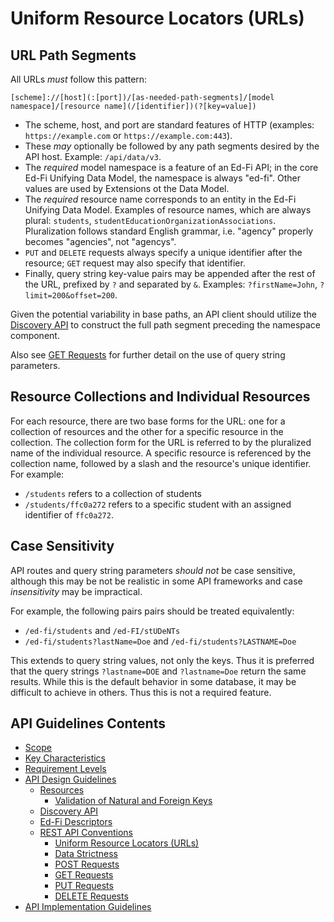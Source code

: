 # Uniform Resource Locators (URLs)

## URL Path Segments

All URLs _must_ follow this pattern:

```none
[scheme]://[host](:[port])/[as-needed-path-segments]/[model namespace]/[resource name](/[identifier])(?[key=value])
```

* The scheme, host, and port are standard features of HTTP (examples:
  `https://example.com` or `https://example.com:443`).
* These _may_ optionally be followed by any path segments desired by the API
  host. Example: `/api/data/v3`.
* The _required_ model namespace is a feature of an Ed-Fi API; in the core Ed-Fi
  Unifying Data Model, the namespace is always "ed-fi". Other values are used by
  Extensions ot the Data Model.
* The _required_ resource name corresponds to an entity in the Ed-Fi Unifying
  Data Model. Examples of resource names, which are always plural: `students`,
  `studentEducationOrganizationAssociations`. Pluralization follows standard
  English grammar, i.e. "agency" properly becomes "agencies", not "agencys".
* `PUT` and `DELETE` requests always specify a unique identifier after the
  resource; `GET` request may also specify that identifier.
* Finally, query string key-value pairs may be appended after the rest of the
  URL, prefixed by `?` and separated by `&`. Examples: `?firstName=John`,
  `?limit=200&offset=200`.

Given the potential variability in base paths, an API client should utilize the
[Discovery API](./ED-FI-DISCOVERY.md) to construct the full path segment
preceding the namespace component.

Also see [GET Requests](./GET-REQUESTS.md) for further detail on the use of
query string parameters.

## Resource Collections and Individual Resources

For each resource, there are two base forms for the URL: one for a collection of
resources and the other for a specific resource in the collection. The
collection form for the URL is referred to by the pluralized name of the
individual resource. A specific resource is referenced by the collection name,
followed by a slash and the resource's unique identifier. For example:

* `/students` refers to a collection of students
* `/students/ffc0a272` refers to a specific student with an assigned identifier
  of `ffc0a272`.

## Case Sensitivity

API routes and query string parameters _should not_ be case sensitive, although
this may be not be realistic in some API frameworks and case _insensitivity_ may
be impractical.

For example, the following pairs pairs should be treated equivalently:

* `/ed-fi/students` and `/ed-FI/stUDeNTs`
* `/ed-fi/students?lastName=Doe` and `/ed-fi/students?LASTNAME=Doe`

This extends to query string values, not only the keys. Thus it is preferred
that the query strings `?lastname=DOE` and `?lastname=Doe` return the same
results. While this is the default behavior in some database, it may be
difficult to achieve in others. Thus this is not a required feature.

## API Guidelines Contents

* [Scope](../SCOPE.md)
* [Key Characteristics](../KEY-CHARACTERISTICS.md)
* [Requirement Levels](../REQUIREMENT-LEVELS.md)
* [API Design Guidelines](../API-DESIGN-GUIDELINES/README.md)
  * [Resources](RESOURCES.md)
    * [Validation of Natural and Foreign Keys](./NATURAL-FOREIGN-KEYS.md)
  * [Discovery API](./DISCOVERY-API.md)
  * [Ed-Fi Descriptors](./ED-FI-DESCRIPTORS.md)
  * [REST API Conventions](./REST-API.md)
    * [Uniform Resource Locators (URLs)](./UNIFORM-RESOURCE-LOCATORS.md)
    * [Data Strictness](./DATA-STRICTNESS.md)
    * [POST Requests](./POST-REQUESTS.md)
    * [GET Requests](./GET-REQUESTS.md)
    * [PUT Requests](./PUT-REQUESTS.md)
    * [DELETE Requests](./DELETE-REQUESTS.md)
* [API Implementation Guidelines](../API-IMPLEMENTATION-GUIDELINES/README.md)
